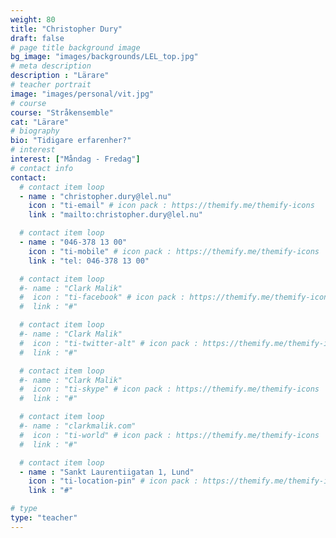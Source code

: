 ```yaml
---
weight: 80
title: "Christopher Dury"
draft: false
# page title background image
bg_image: "images/backgrounds/LEL_top.jpg"
# meta description
description : "Lärare"
# teacher portrait
image: "images/personal/vit.jpg"
# course
course: "Stråkensemble"
cat: "Lärare"
# biography
bio: "Tidigare erfarenher?"
# interest
interest: ["Måndag - Fredag"]
# contact info
contact:
  # contact item loop
  - name : "christopher.dury@lel.nu"
    icon : "ti-email" # icon pack : https://themify.me/themify-icons
    link : "mailto:christopher.dury@lel.nu"

  # contact item loop
  - name : "046-378 13 00"
    icon : "ti-mobile" # icon pack : https://themify.me/themify-icons
    link : "tel: 046-378 13 00"

  # contact item loop
  #- name : "Clark Malik"
  #  icon : "ti-facebook" # icon pack : https://themify.me/themify-icons
  #  link : "#"

  # contact item loop
  #- name : "Clark Malik"
  #  icon : "ti-twitter-alt" # icon pack : https://themify.me/themify-icons
  #  link : "#"

  # contact item loop
  #- name : "Clark Malik"
  #  icon : "ti-skype" # icon pack : https://themify.me/themify-icons
  #  link : "#"

  # contact item loop
  #- name : "clarkmalik.com"
  #  icon : "ti-world" # icon pack : https://themify.me/themify-icons
  #  link : "#"

  # contact item loop
  - name : "Sankt Laurentiigatan 1, Lund"
    icon : "ti-location-pin" # icon pack : https://themify.me/themify-icons
    link : "#"

# type
type: "teacher"
---
```

